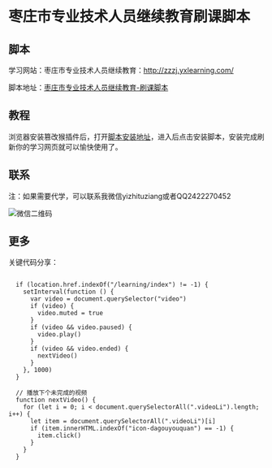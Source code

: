 # 枣庄市专业技术人员继续教育刷课脚本


## 脚本

学习网站：枣庄市专业技术人员继续教育：http://zzzj.yxlearning.com/

脚本地址：[枣庄市专业技术人员继续教育-刷课脚本][2]

## 教程

浏览器安装篡改猴插件后，打开[脚本安装地址][2]，进入后点击安装脚本，安装完成刷新你的学习网页就可以愉快使用了。

## 联系

注：如果需要代学，可以联系我微信yizhituziang或者QQ2422270452

![微信二维码](https://www.tuziang.com/wx.jpg)

## 更多

关键代码分享：
```

  if (location.href.indexOf("/learning/index") != -1) {
    setInterval(function () {
      var video = document.querySelector("video")
      if (video) {
        video.muted = true
      }
      if (video && video.paused) {
        video.play()
      }
      if (video && video.ended) {
        nextVideo()
      }
    }, 1000)
  }

  // 播放下个未完成的视频
  function nextVideo() {
    for (let i = 0; i < document.querySelectorAll(".videoLi").length; i++) {
      let item = document.querySelectorAll(".videoLi")[i]
      if (item.innerHTML.indexOf("icon-dagouyouquan") == -1) {
        item.click()
      }
    }
  }
```


  [1]: https://microsoftedge.microsoft.com/addons/detail/%E7%AF%A1%E6%94%B9%E7%8C%B4/iikmkjmpaadaobahmlepeloendndfphd?refid=bingshortanswersdownload
  [2]: https://greasyfork.org/zh-CN/scripts/508810-%E6%9E%A3%E5%BA%84%E5%B8%82%E4%B8%93%E4%B8%9A%E6%8A%80%E6%9C%AF%E4%BA%BA%E5%91%98%E7%BB%A7%E7%BB%AD%E6%95%99%E8%82%B2%E5%88%B7%E8%AF%BE%E8%84%9A%E6%9C%AC
